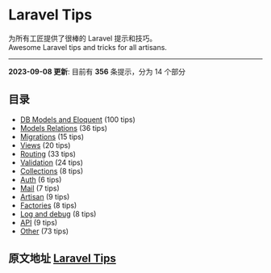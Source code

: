 # Laravel Tips

为所有工匠提供了很棒的 Laravel 提示和技巧。  
Awesome Laravel tips and tricks for all artisans. 

---

**2023-09-08 更新**: 目前有 **356** 条提示，分为 14 个部分

## 目录

- [DB Models and Eloquent](db-models-and-eloquent.md) (100 tips)
- [Models Relations](models-relations.md) (36 tips)
- [Migrations](migrations.md) (15 tips)
- [Views](views.md) (20 tips)
- [Routing](routing.md) (33 tips)
- [Validation](validation.md) (24 tips)
- [Collections](collections.md) (8 tips)
- [Auth](auth.md) (6 tips)
- [Mail](mail.md) (7 tips)
- [Artisan](artisan.md) (9 tips)
- [Factories](factories.md) (8 tips)
- [Log and debug](log-and-debug.md) (8 tips)
- [API](api.md) (9 tips)
- [Other](other.md) (73 tips)

## 原文地址 [Laravel Tips](https://github.com/LaravelDaily/laravel-tips)
